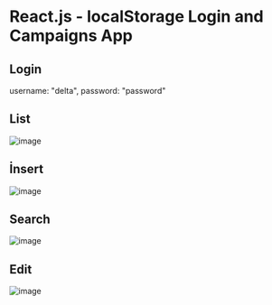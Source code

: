 # React.js - localStorage Login and Campaigns App

## Login 
username: "delta",
password: "password"

## List
![image](https://user-images.githubusercontent.com/26199757/175811146-0e268272-6be3-4eba-8d96-3ea760357f1b.png)
## İnsert
![image](https://user-images.githubusercontent.com/26199757/175811155-5eecb1c1-1b93-423c-99ec-1687a4fff8f5.png)
## Search
![image](https://user-images.githubusercontent.com/26199757/175811169-32a82e7b-f3b0-4e53-8d94-051743ff7ca1.png)
## Edit
![image](https://user-images.githubusercontent.com/26199757/175811181-c89b850c-6de9-4743-b271-9761e1455179.png)
